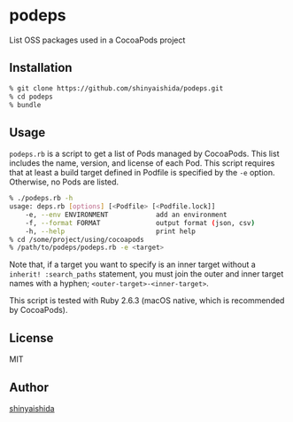 # podeps
List OSS packages used in a CocoaPods project

## Installation

```bash
% git clone https://github.com/shinyaishida/podeps.git
% cd podeps
% bundle
```

## Usage

`podeps.rb` is a script to get a list of Pods managed by CocoaPods. This list
includes the name, version, and license of each Pod. This script requires that 
at least a build target defined in Podfile is specified by the `-e` option. 
Otherwise, no Pods are listed.

```bash
% ./podeps.rb -h
usage: deps.rb [options] [<Podfile> [<Podfile.lock]]
    -e, --env ENVIRONMENT            add an environment
    -f, --format FORMAT              output format (json, csv)
    -h, --help                       print help
% cd /some/project/using/cocoapods
% /path/to/podeps/podeps.rb -e <target>
```

Note that, if a target you want to specify is an inner target without a 
`inherit! :search_paths` statement, you must join the outer and inner target
names with a hyphen; `<outer-target>-<inner-target>`.

This script is tested with Ruby 2.6.3 (macOS native, which is recommended by
CocoaPods).

## License

MIT

## Author

[shinyaishida](https://github.com/shinyaishida)
